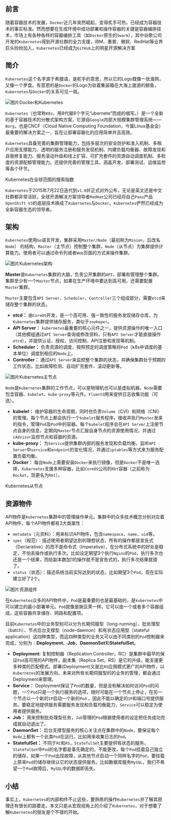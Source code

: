 ## 前言

随着容器技术的发展，`Docker`近几年突然崛起，变得炙手可热，已经成为容器技术的事实标准。然而想要在生成环境中成功部署和操作容器的关键是容器编排技术，市场上有各种各样的容器编排工具（如`Docker`原生的`Swarm`），其中谷歌公司开发的`Kubernetes`得到开源社群的全力支援，IBM、惠普、微软、RedHat等业界巨头纷纷加入，`Kubernetes`已经成为`GitHub`上的明星开源解决方案

## 简介

`Kubernetes`这个名字源于希腊语，是舵手的意思，所以它的Logo既像一张渔网，又像一个罗盘。有意思的是`Docker`的Logo为驮着集装箱在大海上遨游的鲸鱼，`Kubernetes`与`Docker`的关系可见一斑。

![图片](https://mmbiz.qpic.cn/mmbiz_png/z4pQ0O5h0f5ZBy18OgpbfZ8uyulmak66hrhaIK1tPGQ6z9lwswSlCD30lsQun3icjDRjNm3j3ge4W38UwAicMqIA/640?wx_fmt=png&wxfrom=5&wx_lazy=1&wx_co=1)Docker和Kubernetes

`Kubernetes`（也常称`K8s`，用8代替8个字元“ubernete”而成的缩写。）是一个全新的基于容器技术的分散式架构方案，它源自`Google`内部大规模集群管理系统——`Borg`，也是CNCF（Cloud Native Computing Foundation，今属Linux基金会）最重要的解决方案之一，旨在让部署容器化的应用简单并且高效。

`Kubernetes`具备完善的集群管理能力，包括多层次的安全防护和准入机制、多租户应用支撑能力、透明的服务注册和服务发现机制、内建负载均衡器、故障发现和自我修复能力、服务滚动升级和线上扩容、可扩充套件的资源自动调度机制、多粒度的资源配额管理能力。还提供完善的管理工具，涵盖开发、部署测试、运维监控等各个环节。

Kubernetes在全球范围的搜索指数

`Kubernetes`于2015年7月22日迭代到`v1.0`并正式对外公布，无论是英文还是中文社群都非常活跃，全球开源解决方案领导者`RedHat`公司已经将自己`Paas`产品`OpenShift V3`的底层技术换成了`Kubernetes`与`Docker`。`Kubernetes`俨然已经成为全新容器生态的领导者。

## 架构

`Kubernetes`使用`Go`语言开发，集群采用`Master/Node`（最初称为`Minion`，后改名`Node`） 的结构，`Master`（主节点）控制整个集群，`Node`（从节点）为集群提供计算能力。使用者可以通过命令列或者`Web`页面的方式来操作集群。

![图片](https://mmbiz.qpic.cn/mmbiz_png/z4pQ0O5h0f5ZBy18OgpbfZ8uyulmak668ALYnQ5SBRM855EDwMbKzpqMh5oicohxPo0R5OoyQERUmLtD9ibSPF4Q/640?wx_fmt=png&wxfrom=5&wx_lazy=1&wx_co=1)Kubernetes架构

**Master**是`Kubernetes`集群的大脑，负责公开集群的`API`，部署和管理整个集群。集群至少有一个`Master`节点，如果在生产环境中要达到高可用，还需要配置`Master`集群。

`Master`主要包含`API Server`、`Scheduler`、`Controller`三个组成部分，需要`etcd`来储存整个集群的状态。

- **etcd：** 由`CoreOS`开发，是一个高可用、强一致性的服务发现储存仓库，为`Kubernetes`集群提供储存服务，类似于`zookeper`。
- **API Server：** `kubernetes`最重要的核心元件之一，提供资源操作的唯一入口（其他模组通过`API Server`查询或修改资料，只有`API Server`才能直接操作`etcd`），并提供认证、授权、访问控制、API注册和发现等机制。
- **Scheduler：** 负责资源的调度，按照预定的调度策略将`Pod`（k8s中调度的基本单位）调度到相应的`Node`上。
- **Controller：** 通过`API Server`来监控整个集群的状态，并确保集群处于预期的工作状态，比如故障检测、自动扩充套件、滚动更新等。

![图片](https://mmbiz.qpic.cn/mmbiz_png/z4pQ0O5h0f5ZBy18OgpbfZ8uyulmak66Lficm17WqFiakPDGCSeaLTmb01qyecqUo4AFcLxokK1PKVLg9Vc2mpAA/640?wx_fmt=png&wxfrom=5&wx_lazy=1&wx_co=1)Kubernetes主节点

`Node`是`Kubernetes`集群的工作节点，可以是物理机也可以是虚拟机器。`Node`需要包含容器、`kubelet`、`kube-proxy`等元件。`Fluentd`用来提供日志收集功能（可选）。

- **kubelet：** 维护容器的生命周期，同时也负责`Volume`（CVI）和网络（CNI）的管理。每个节点上都会执行一个`kubelet`服务程序，接收并执行`Master`发来的指令，管理`Pod`及`Pod`中的容器。每个`kubelet`程序会在`API Server`上注册节点自身的信息，定期向`Master`节点汇报自身节点的资源使用情况，并通过`cAdvisor`监控节点和容器的资源。
- **kube-proxy：** 为`Service`提供集群内部的服务发现和负载均衡，监听`API Server`中`service`和`endpoint`的变化情况，并通过`iptables`等方式来为服务配置负载均衡。
- **Docker：** 每台`Node`上需要安装`Docker`来执行镜像，但是`Docker`不是唯一选择，`Kubernetes`支援多种容器，比如`CoreOS`公司的`Rkt`容器（之前称为`Rocket`，现更名为`Rkt`）。

Kubernetes从节点

## 资源物件

API物件是`Kubernetes`集群中的管理操作单元。集群中的众多技术概念分别对应着API物件，每个API物件都有3大类属性：

- `metadata`（元资料）：用来标识API物件，包含`namespace`、`name`、`uid`等。
- `spec`（规范）：描述使用者期望达到的理想状态，所有的操作都是宣告式（Declarative）的而不是命令式（Imperative），在分布式系统中的好处是稳定，不怕丢操作或执行多次。比如设定期望3个执行`Nginx`的`Pod`，执行多次也还是一个结果，而给副本数加1的操作就不是宣告式的，执行多次结果就错了。
- `status`（状态）：描述系统当前实际达到的状态，比如期望3个`Pod`，现在实际建立好了2个。

![图片](https://mmbiz.qpic.cn/mmbiz_png/z4pQ0O5h0f5ZBy18OgpbfZ8uyulmak66QEAzQefxaxLfDpWgfBS4Qo00OpnZS8znanECoBvibL5WL2Kbe7wLSLQ/640?wx_fmt=png&wxfrom=5&wx_lazy=1&wx_co=1)资源组件

在`Kubernetes`众多的API物件中，`Pod`是最重要的也是最基础的，是`kubernetes`中可以建立的最小部署单元。`Pod`就像是豌豆荚一样，它可以由一个或者多个容器组成，这些容器共享储存、网路和配置项。

目前`Kubernetes`中的业务型别可以分为长期伺服型（long-running）、批处理型（batch）、节点后台支撑型（node-daemon）和有状态应用型（stateful application）这四种类型，而这四种类型的业务又可以由不同类别的`Pod`控制器来完成，分别为：**Deployment**、**Job**、**DaemonSet**和**StatefulSet**。

- **Deployment:** 复制控制器（Replication Controller，RC）是集群中最早的保证`Pod`高可用的API物件，副本集（Replica Set，RS）是它的升级，能支援更多种类的匹配模式。部署(Deployment)又是比`RS`应用模式更广的API物件，以`Kubernetes`的发展方向，未来对所有长期伺服型的的业务的管理，都会通过Deployment来管理。
- **Service：** Deployment保证了`Pod`的数量，但是没有解决如何访问`Pod`的问题，一个`Pod`只是一个执行服务的选项，随时可能在一个节点上停止，在另一个节点以一个新的`IP`启动一个新的`Pod` ，因此不能以确定的`IP`和端口号提供服务。要稳定地提供服务需要服务发现和负载均衡能力，`Service`可以稳定为使用者提供服务。
- **Job：** 用来控制批处理型任务，`Job`管理的`Pod`根据使用者的设定把任务成功完成就自动退出了。
- **DaemonSet：** 后台支撑型服务的核心关注点在集群中的`Node`，要保证每个`Node`上都有一个此类`Pod`在运行。比如用来收集日志的`Pod`。
- **StatefulSet：** 不同于`RC`和`RS`，`StatefulSet`主要提供有状态的服务，`StatefulSet`中`Pod`的名字都是事先确定的，不能更改，每个`Pod`挂载自己独立的储存，如果一个`Pod`出现故障，从其他节点启动一个同样名字的`Pod`，要挂载上原来`Pod`的储存继续以它的状态提供服务。比如数据库服务`MySQL`，我们不希望一个`Pod`故障后，`MySQL`中的数据即丢失。

## 小结

事实上，`Kubernetes`的内部构件不止这些，要熟练的操作`Kubernetes`并了解其原理还有很长的路要走。本文只是从宏观视角上的介绍了`Kubernetes`，对于想要了解`Kubernetes`的朋友是个不错的开始。